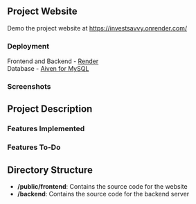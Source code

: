 ## Project Website

Demo the project website at https://investsavvy.onrender.com/

### Deployment
Frontend and Backend - [Render](https://render.com/)  
Database - [Aiven for MySQL](https://aiven.io/docs/products/mysql/overview)

### Screenshots

## Project Description

### Features Implemented

### Features To-Do

## Directory Structure

- **/public/frontend**: Contains the source code for the website
- **/backend**: Contains the source code for the backend server